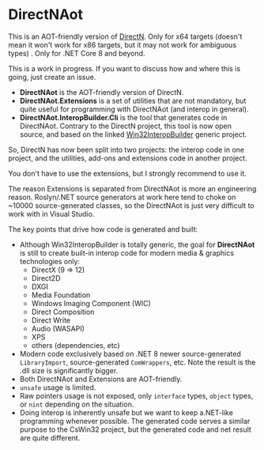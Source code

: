 # DirectNAot
This is an AOT-friendly version of [DirectN](https://github.com/smourier/DirectN). Only for x64 targets (doesn't mean it won't work for x86 targets, but it may not work for ambiguous types) . Only for .NET Core 8 and beyond.

This is a work in progress. If you want to discuss how and where this is going, just create an issue.

* **DirectNAot** is the AOT-friendly version of DirectN.
* **DirectNAot.Extensions** is a set of utilities that are not mandatory, but quite useful for programming with DirectNAot (and interop in general).
* **DirectNAot.InteropBuilder.Cli** is the tool that generates code in DirectNAot. Contrary to the DirectN project, this tool is now open source, and based on the linked [Win32InteropBuilder](https://github.com/smourier/Win32InteropBuilder) generic project.

So, DirectN has now been split into two projects: the interop code in one project, and the utilities, add-ons and extensions code in another project.

You don't have to use the extensions, but I strongly recommend to use it.

The reason Extensions is separated from DirectNAot is more an engineering reason. Roslyn/.NET source generators at work here tend to choke on ~10000 source-generated classes, so the DirectNAot is just very difficult to work with in Visual Studio.

The key points that drive how code is generated and built:
* Although Win32InteropBuilder is totally generic, the goal for **DirectNAot** is still to create built-in interop code for modern media & graphics technologies only:
    * DirectX (9 => 12)
    * Direct2D
    * DXGI
    * Media Foundation
    * Windows Imaging Component (WIC)
    * Direct Composition
    * Direct Write
    * Audio (WASAPI)
    * XPS
    * others (dependencies, etc)
* Modern code exclusively based on .NET 8 newer source-generated `LibraryImport`, source-generated `ComWrappers`, etc. Note the result is the .dll size is significantly bigger.
* Both DirectNAot and Extensions are AOT-friendly.
* `unsafe` usage is limited.
* Raw pointers usage is not exposed, only `interface` types, `object` types, or `nint` depending on the situation.
* Doing interop is inherently unsafe but we want to keep a.NET-like programming whenever possible. The generated code serves a similar purpose to the CsWin32 project, but the generated code and net result are quite different.
